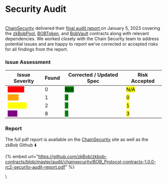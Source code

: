 # Security Audit

\
[ChainSecurity](https://chainsecurity.com/) delivered their [final audit report ](https://chainsecurity.com/security-audit/zkbob-smart-contracts/)on January 5, 2023 covering the [zkBobPool](https://github.com/zkBob/zkbob-contracts/blob/master/src/zkbob/ZkBobPool.sol), [BOBToken](https://github.com/zkBob/zkbob-contracts/blob/master/src/BobToken.sol), and [BobVault](https://github.com/zkBob/zkbob-contracts/blob/master/src/BobVault.sol) contracts along with relevant dependencies. We worked closely with the Chain Security team to address potential issues and are happy to report we’ve corrected or accepted risks for all findings from the report.&#x20;

### Issue Assessment

| Issue Severity                                                    | Found | Corrected / Updated Spec                                   | Risk Accepted                                     |
| ----------------------------------------------------------------- | ----- | ---------------------------------------------------------- | ------------------------------------------------- |
| <mark style="color:red;background-color:red;">Critical</mark>     | 0     | <mark style="background-color:green;">N/A</mark>           | <mark style="background-color:yellow;">N/A</mark> |
| <mark style="color:orange;background-color:orange;">High</mark>   | 1     | <mark style="color:green;background-color:green;">1</mark> | <mark style="background-color:yellow;">0</mark>   |
| <mark style="color:yellow;background-color:yellow;">Medium</mark> | 2     | <mark style="color:green;background-color:green;">1</mark> | <mark style="background-color:yellow;">1</mark>   |
| <mark style="color:purple;background-color:purple;">Low</mark>    | 8     | <mark style="color:green;background-color:green;">5</mark> | <mark style="background-color:yellow;">3</mark>   |

### Report

The full pdf report is available on the [ChainSecurity](https://chainsecurity.com/security-audit/zkbob-smart-contracts/) site as well as the zkBob Github ⬇️

{% embed url="https://github.com/zkBob/zkbob-contracts/blob/master/audit/chainsecurity/BOB_Protocol-contracts-1.0.0-rc2-security-audit-report.pdf" %}

\
